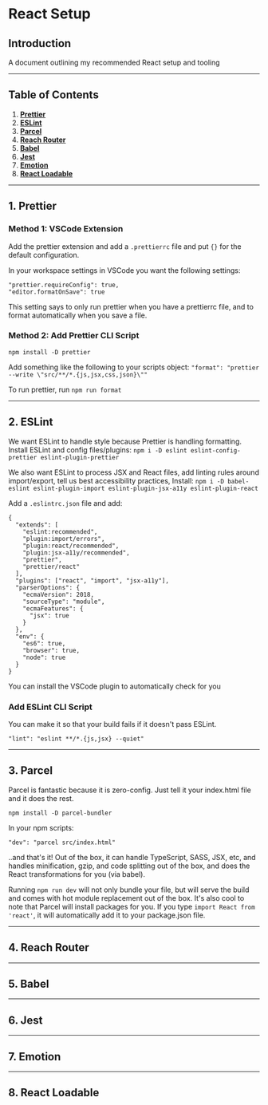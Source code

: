 # React Setup

## Introduction
A document outlining my recommended React setup and tooling

---

## Table of Contents

1. **[Prettier](#1-prettier)**
2. **[ESLint](#2-eslint)**
3. **[Parcel](#3-parcel)**
4. **[Reach Router](#4-reach-router)**
5. **[Babel](#5-babel)**
6. **[Jest](#6-jest)**
7. **[Emotion](#7-emotion)**
8. **[React Loadable](#8-react-loadable)**


---

## 1. Prettier

### Method 1: VSCode Extension
Add the prettier extension and add a `.prettierrc` file and put `{}` for the default configuration. 

In your workspace settings in VSCode you want the following settings:
```
"prettier.requireConfig": true,
"editor.formatOnSave": true
```
This setting says to only run prettier when you have a prettierrc file, and to format automatically when you save a file. 

### Method 2: Add Prettier CLI Script
`npm install -D prettier`

Add something like the following to your scripts object:
`"format": "prettier --write \"src/**/*.{js,jsx,css,json}\""`

To run prettier, run `npm run format`

---

## 2. ESLint

We want ESLint to handle style because Prettier is handling formatting. 
Install ESLint and config files/plugins:
`npm i -D eslint eslint-config-prettier eslint-plugin-prettier`

We also want ESLint to process JSX and React files, add linting rules around import/export, tell us best accessibility practices, 
Install:
`npm i -D babel-eslint eslint-plugin-import eslint-plugin-jsx-a11y eslint-plugin-react`

Add a `.eslintrc.json` file and add:
```
{
  "extends": [
    "eslint:recommended",
    "plugin:import/errors",
    "plugin:react/recommended",
    "plugin:jsx-a11y/recommended",
    "prettier",
    "prettier/react"
  ],
  "plugins": ["react", "import", "jsx-a11y"],
  "parserOptions": {
    "ecmaVersion": 2018,
    "sourceType": "module",
    "ecmaFeatures": {
      "jsx": true
    }
  },
  "env": {
    "es6": true,
    "browser": true,
    "node": true
  }
}
```

You can install the VSCode plugin to automatically check for you

### Add ESLint CLI Script
You can make it so that your build fails if it doesn't pass ESLint.

`"lint": "eslint **/*.{js,jsx} --quiet"`

---

## 3. Parcel
Parcel is fantastic because it is zero-config. Just tell it your index.html file and it does the rest. 

`npm install -D parcel-bundler`

In your npm scripts:
```
"dev": "parcel src/index.html"
```

..and that's it!
Out of the box, it can handle TypeScript, SASS, JSX, etc, and handles minification, gzip, and code splitting out of the box, and does the React transformations for you (via babel).

Running `npm run dev` will not only bundle your file, but will serve the build and comes with hot module replacement out of the box. 
It's also cool to note that Parcel will install packages for you. If you type `import React from 'react'`, it will automatically add it to your package.json file. 

---

## 4. Reach Router

---

## 5. Babel

---

## 6. Jest

---

## 7. Emotion

---

## 8. React Loadable
